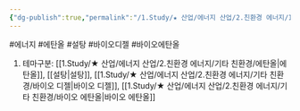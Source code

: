 ```yaml
---
{"dg-publish":true,"permalink":"/1.Study/★ 산업/에너지 산업/2.친환경 에너지/INFO_친환경 에너지 관련/대체에너지/","created":"2023-05-28T09:58:58.617+09:00","updated":"2025-06-25T13:58:59.726+09:00"}
---
```


#에너지  #에탄올 #설탕 #바이오디젤 #바이오에탄올

1. 테마구분: [[1.Study/★ 산업/에너지 산업/2.친환경 에너지/기타 친환경/에탄올\|에탄올]], [[설탕\|설탕]], [[1.Study/★ 산업/에너지 산업/2.친환경 에너지/기타 친환경/바이오 디젤\|바이오 디젤]], [[1.Study/★ 산업/에너지 산업/2.친환경 에너지/기타 친환경/바이오 에탄올\|바이오 에탄올]]
